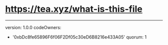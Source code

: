 # https://tea.xyz/what-is-this-file
---
version: 1.0.0
codeOwners:
  - '0xbDc8fe65896F6f06F2Df05c30eD6B8216e433A05'
quorum: 1
